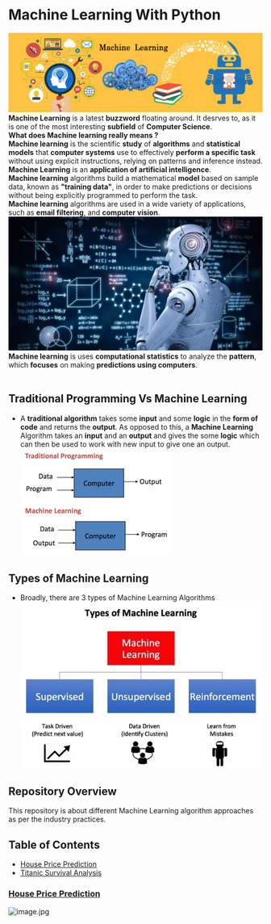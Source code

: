 # Machine Learning With Python
![image.jpg](images/machine.jpg)
__Machine Learning__ is a latest __buzzword__ floating around. It desrves to, as it is one of the most interesting __subfield__ of __Computer Science__.<br>
__What does Machine learning really means ?__<br>
__Machine learning__ is the scientific __study__ of __algorithms__ and __statistical models__ that __computer systems__ use to effectively __perform a specific task__ without using explicit instructions, relying on patterns and inference instead.<br>
__Machine Learning__ is an __application of artificial intelligence__.<br>
__Machine learning__ algorithms build a mathematical __model__ based on sample data, known as __"training data"__, in order to make predictions or decisions without being explicitly programmed to perform the task.<br>
__Machine learning__ algorithms are used in a wide variety of applications, such as __email filtering__, and __computer vision__.<br>
![image.jpg](images/machine_learning.jpg)<br>
 __Machine learning__ is uses __computational statistics__ to analyze the __pattern__, which __focuses__ on making __predictions using computers__.<br><br>
## Traditional Programming Vs Machine Learning
- A __traditional algorithm__ takes some __input__ and some __logic__ in the __form of code__ and returns the __output__. As opposed to this, a __Machine Learning__ Algorithm takes an __input__ and an __output__ and gives the some __logic__ which can then be used to work with new input to give one an output. <br>
![image.png](images/mlvsprogram.png)
## Types of Machine Learning
- Broadly, there are 3 types of Machine Learning Algorithms
 ![image.jpeg](images/typesofml.jpeg)
 
 ## Repository Overview
This repository is about different Machine Learning algorithm approaches as per the industry practices.

## Table of Contents
- [House Price Prediction](#section1)<br>
- [Titanic Survival Analysis](#section2)<br>

<a id=section1></a>
### [House Price Prediction](./TelecomChurn)
![image.jpg](image/telecom.jpg)<br><br>
 

